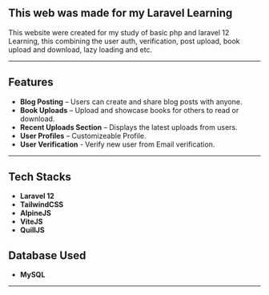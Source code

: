 ## This web was made for my Laravel Learning 
This website were created for my study of basic php and laravel 12 Learning, this combining the user auth, verification, post upload, book upload and download, lazy loading and etc.

---
## Features
-  **Blog Posting** – Users can create and share blog posts with anyone.  
-  **Book Uploads** – Upload and showcase books for others to read or download.  
-  **Recent Uploads Section** – Displays the latest uploads from users.  
-  **User Profiles** – Customizeable Profile. 
-  **User Verification** - Verify new user from Email verification.

---

## Tech Stacks
- **Laravel 12**
- **TailwindCSS**
- **AlpineJS**
- **ViteJS**
- **QuillJS**

## Database Used
- **MySQL**

---